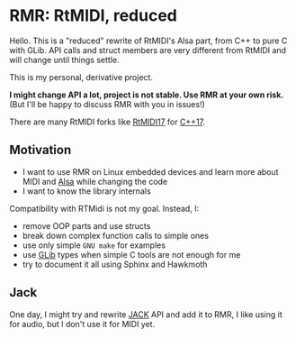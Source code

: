 # RMR: RtMIDI, reduced

Hello. This is a "reduced" rewrite of RtMIDI's Alsa part, from C++ to pure C with GLib.
API calls and struct members are very different from RtMIDI and will change until things settle.

This is my personal, derivative project.

**I might change API a lot, project is not stable. Use RMR at your own risk.**
(But I'll be happy to discuss RMR with you in issues!)

There are many RtMIDI forks like [RtMIDI17](https://github.com/jcelerier/RtMidi17) for [C++17](https://en.wikipedia.org/wiki/C%2B%2B17).

## Motivation

* I want to use RMR on Linux embedded devices and learn more about MIDI and [Alsa](https://www.alsa-project.org/wiki/Main_Page) while changing the code
* I want to know the library internals

Compatibility with RTMidi is not my goal. Instead, I:

* remove OOP parts and use structs
* break down complex function calls to simple ones
* use only simple `GNU make` for examples
* use [GLib](https://developer.gnome.org/glib/stable) types when simple C tools are not enough for me
* try to document it all using Sphinx and Hawkmoth

## Jack

One day, I might try and rewrite [JACK](https://jackaudio.org/) API and add it to RMR, I like using it for audio, but I don't use it for MIDI yet.

